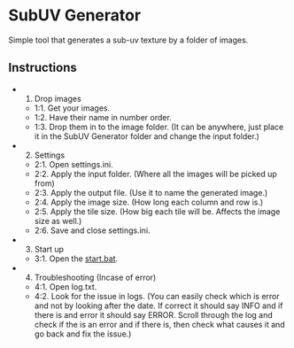 # SubUV Generator
Simple tool that generates a sub-uv texture by a folder of images.

## Instructions
- 1. Drop images
  - 1:1. Get your images.
  - 1:2. Have their name in number order.
  - 1:3. Drop them in to the image folder. (It can be anywhere, just place it in the SubUV Generator folder and change the input folder.)

- 2. Settings
  - 2:1. Open settings.ini.
  - 2:2. Apply the input folder. (Where all the images will be picked up from)
  - 2:3. Apply the output file. (Use it to name the generated image.)
  - 2:4. Apply the image size. (How long each column and row is.)
  - 2:5. Apply the tile size. (How big each tile will be. Affects the image size as well.)
  - 2:6. Save and close settings.ini.

- 3. Start up
  - 3:1. Open the [start.bat](./start.bat).

- 4. Troubleshooting (Incase of error)
  - 4:1. Open log.txt.
  - 4:2. Look for the issue in logs. (You can easily check which is error and not by looking after the date. If correct it should say INFO and if there is and error it should say ERROR. Scroll through the log and check if the is an error and if there is, then check what causes it and go back and fix the issue.)
